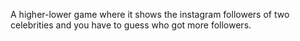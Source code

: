 A higher-lower game where it shows the instagram followers of two celebrities and you have to guess who got more followers.
